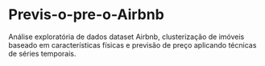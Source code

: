 # Previs-o-pre-o-Airbnb
Análise exploratória de dados dataset Airbnb, clusterização de imóveis baseado em características físicas e previsão de preço aplicando técnicas de séries temporais.
